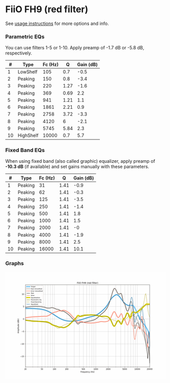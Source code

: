# FiiO FH9 (red filter)
See [usage instructions](https://github.com/jaakkopasanen/AutoEq#usage) for more options and info.

### Parametric EQs
You can use filters 1-5 or 1-10. Apply preamp of -1.7 dB or -5.8 dB, respectively.

|   # | Type      |   Fc (Hz) |    Q |   Gain (dB) |
|-----|-----------|-----------|------|-------------|
|   1 | LowShelf  |       105 | 0.7  |        -0.5 |
|   2 | Peaking   |       150 | 0.8  |        -3.4 |
|   3 | Peaking   |       220 | 1.27 |        -1.6 |
|   4 | Peaking   |       369 | 0.69 |         2.2 |
|   5 | Peaking   |       941 | 1.21 |         1.1 |
|   6 | Peaking   |      1861 | 2.21 |         0.9 |
|   7 | Peaking   |      2758 | 3.72 |        -3.3 |
|   8 | Peaking   |      4120 | 6    |        -2.1 |
|   9 | Peaking   |      5745 | 5.84 |         2.3 |
|  10 | HighShelf |     10000 | 0.7  |         5.7 |

### Fixed Band EQs
When using fixed band (also called graphic) equalizer, apply preamp of **-10.3 dB** (if available) and set gains manually with these parameters.

|   # | Type    |   Fc (Hz) |    Q |   Gain (dB) |
|-----|---------|-----------|------|-------------|
|   1 | Peaking |        31 | 1.41 |        -0.9 |
|   2 | Peaking |        62 | 1.41 |        -0.3 |
|   3 | Peaking |       125 | 1.41 |        -3.5 |
|   4 | Peaking |       250 | 1.41 |        -1.4 |
|   5 | Peaking |       500 | 1.41 |         1.8 |
|   6 | Peaking |      1000 | 1.41 |         1.5 |
|   7 | Peaking |      2000 | 1.41 |        -0   |
|   8 | Peaking |      4000 | 1.41 |        -1.9 |
|   9 | Peaking |      8000 | 1.41 |         2.5 |
|  10 | Peaking |     16000 | 1.41 |        10.1 |

### Graphs
![](./FiiO%20FH9%20(red%20filter).png)
